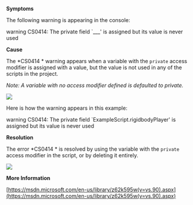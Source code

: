 
        

**Symptoms** 

The following warning is appearing in the console:

warning CS0414: The private field `___' is assigned but its value is never used

**Cause** 

The *CS0414 * warning appears when a variable with the `private` access modifier is assigned with a value, but the value is not used in any of the scripts in the project. 

*Note: A variable with no access modifier defined is defaulted to private.* 

![](/hc/en-us/article_attachments/202214253/CS0414_a.png)

Here is how the warning appears in this example:

warning CS0414: The private field `ExampleScript.rigidbodyPlayer' is   
assigned but its value is never used

**Resolution** 

The error *CS0414 * is resolved by using the variable with the `private` access modifier in the script, or by deleting it entirely.

![](/hc/en-us/article_attachments/202061256/CS0414_b.png)

**More Information** 

[https://msdn.microsoft.com/en-us/library/z62k595w(v=vs.90).aspx](https://msdn.microsoft.com/en-us/library/z62k595w(v=vs.90).aspx)

      